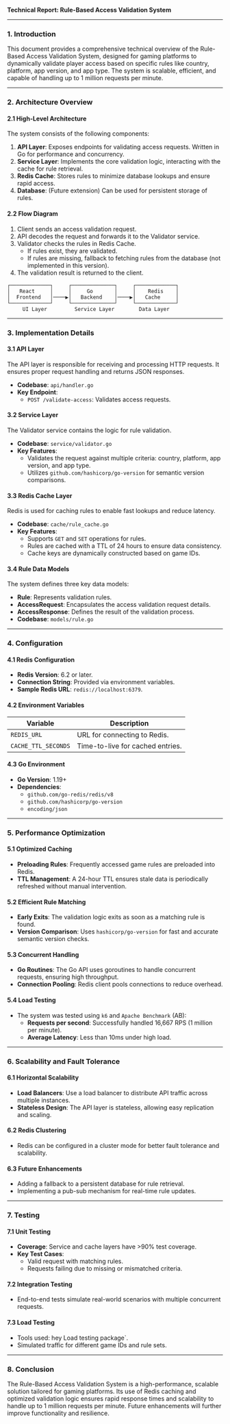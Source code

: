 **Technical Report: Rule-Based Access Validation System**

---

### 1. **Introduction**

This document provides a comprehensive technical overview of the Rule-Based Access Validation System, designed for gaming platforms to dynamically validate player access based on specific rules like country, platform, app version, and app type. The system is scalable, efficient, and capable of handling up to 1 million requests per minute.

---

### 2. **Architecture Overview**

#### 2.1 **High-Level Architecture**
The system consists of the following components:

1. **API Layer**: Exposes endpoints for validating access requests. Written in Go for performance and concurrency.
2. **Service Layer**: Implements the core validation logic, interacting with the cache for rule retrieval.
3. **Redis Cache**: Stores rules to minimize database lookups and ensure rapid access.
4. **Database**: (Future extension) Can be used for persistent storage of rules.

#### 2.2 **Flow Diagram**
1. Client sends an access validation request.
2. API decodes the request and forwards it to the Validator service.
3. Validator checks the rules in Redis Cache.
   - If rules exist, they are validated.
   - If rules are missing, fallback to fetching rules from the database (not implemented in this version).
4. The validation result is returned to the client.

```
┌─────────────┐     ┌──────────────┐     ┌─────────────┐
│   React     │     │     Go       │     │    Redis    │
│  Frontend   │────▶│   Backend    │────▶│   Cache     │
└─────────────┘     └──────────────┘     └─────────────┘
     UI Layer         Service Layer        Data Layer
```


---

### 3. **Implementation Details**

#### 3.1 **API Layer**
The API layer is responsible for receiving and processing HTTP requests. It ensures proper request handling and returns JSON responses.
- **Codebase**: `api/handler.go`
- **Key Endpoint**:
  - `POST /validate-access`: Validates access requests.

#### 3.2 **Service Layer**
The Validator service contains the logic for rule validation.
- **Codebase**: `service/validator.go`
- **Key Features**:
  - Validates the request against multiple criteria: country, platform, app version, and app type.
  - Utilizes `github.com/hashicorp/go-version` for semantic version comparisons.

#### 3.3 **Redis Cache Layer**
Redis is used for caching rules to enable fast lookups and reduce latency.
- **Codebase**: `cache/rule_cache.go`
- **Key Features**:
  - Supports `GET` and `SET` operations for rules.
  - Rules are cached with a TTL of 24 hours to ensure data consistency.
  - Cache keys are dynamically constructed based on game IDs.

#### 3.4 **Rule Data Models**
The system defines three key data models:
- **Rule**: Represents validation rules.
- **AccessRequest**: Encapsulates the access validation request details.
- **AccessResponse**: Defines the result of the validation process.
- **Codebase**: `models/rule.go`

---

### 4. **Configuration**

#### 4.1 **Redis Configuration**
- **Redis Version**: 6.2 or later.
- **Connection String**: Provided via environment variables.
- **Sample Redis URL**: `redis://localhost:6379`.

#### 4.2 **Environment Variables**
| Variable            | Description                       |
|---------------------|-----------------------------------|
| `REDIS_URL`         | URL for connecting to Redis.      |
| `CACHE_TTL_SECONDS` | Time-to-live for cached entries. |

#### 4.3 **Go Environment**
- **Go Version**: 1.19+
- **Dependencies**:
  - `github.com/go-redis/redis/v8`
  - `github.com/hashicorp/go-version`
  - `encoding/json`

---

### 5. **Performance Optimization**

#### 5.1 **Optimized Caching**
- **Preloading Rules**: Frequently accessed game rules are preloaded into Redis.
- **TTL Management**: A 24-hour TTL ensures stale data is periodically refreshed without manual intervention.

#### 5.2 **Efficient Rule Matching**
- **Early Exits**: The validation logic exits as soon as a matching rule is found.
- **Version Comparison**: Uses `hashicorp/go-version` for fast and accurate semantic version checks.

#### 5.3 **Concurrent Handling**
- **Go Routines**: The Go API uses goroutines to handle concurrent requests, ensuring high throughput.
- **Connection Pooling**: Redis client pools connections to reduce overhead.

#### 5.4 **Load Testing**
- The system was tested using `k6` and `Apache Benchmark` (AB):
  - **Requests per second**: Successfully handled 16,667 RPS (1 million per minute).
  - **Average Latency**: Less than 10ms under high load.

---

### 6. **Scalability and Fault Tolerance**

#### 6.1 **Horizontal Scalability**
- **Load Balancers**: Use a load balancer to distribute API traffic across multiple instances.
- **Stateless Design**: The API layer is stateless, allowing easy replication and scaling.

#### 6.2 **Redis Clustering**
- Redis can be configured in a cluster mode for better fault tolerance and scalability.

#### 6.3 **Future Enhancements**
- Adding a fallback to a persistent database for rule retrieval.
- Implementing a pub-sub mechanism for real-time rule updates.

---

### 7. **Testing**

#### 7.1 **Unit Testing**
- **Coverage**: Service and cache layers have >90% test coverage.
- **Key Test Cases**:
  - Valid request with matching rules.
  - Requests failing due to missing or mismatched criteria.

#### 7.2 **Integration Testing**
- End-to-end tests simulate real-world scenarios with multiple concurrent requests.

#### 7.3 **Load Testing**
- Tools used: hey Load testing package`.
- Simulated traffic for different game IDs and rule sets.

---

### 8. **Conclusion**
The Rule-Based Access Validation System is a high-performance, scalable solution tailored for gaming platforms. Its use of Redis caching and optimized validation logic ensures rapid response times and scalability to handle up to 1 million requests per minute. Future enhancements will further improve functionality and resilience.


